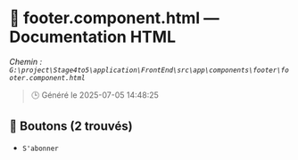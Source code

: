 # 📄 footer.component.html — Documentation HTML
*Chemin : `G:\project\Stage4to5\application\FrontEnd\src\app\components\footer\footer.component.html`*

> 🕒 Généré le 2025-07-05 14:48:25

## 🔘 Boutons (2 trouvés)
- `S'abonner`

